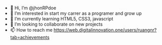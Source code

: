 - 👋 Hi, I’m @jhonRPdoe
- 👀 I’m interested in start my carrer as a programer and grow up
- 🌱 I’m currently learning HTML5, CSS3, javascript
- 💞️ I’m looking to collaborate on new projects 
- 📫 How to reach me https://web.digitalinnovation.one/users/ruangnr?tab=achievements

<!---
jhonRPdoe/jhonRPdoe is a ✨ special ✨ repository because its `README.md` (this file) appears on your GitHub profile.
You can click the Preview link to take a look at your changes.
--->
